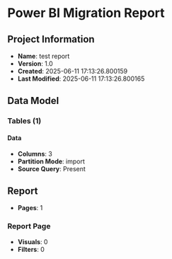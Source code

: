 # Power BI Migration Report

## Project Information
- **Name**: test report
- **Version**: 1.0
- **Created**: 2025-06-11 17:13:26.800159
- **Last Modified**: 2025-06-11 17:13:26.800165

## Data Model

### Tables (1)

#### Data
- **Columns**: 3
- **Partition Mode**: import
- **Source Query**: Present

## Report
- **Pages**: 1

### Report Page
- **Visuals**: 0
- **Filters**: 0
